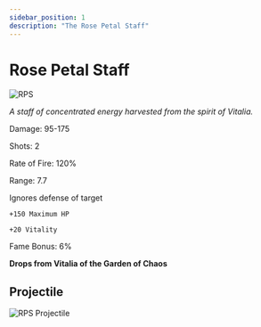 ```yaml
---
sidebar_position: 1
description: "The Rose Petal Staff"
---
```


# Rose Petal Staff

![RPS](https://cdn.discordapp.com/attachments/1187552567295758487/1187836678686134393/Rose_Petal_Staff.png)

<i>A staff of concentrated energy harvested from the spirit of Vitalia.</i>

Damage: 95-175

Shots: 2

Rate of Fire: 120%

Range: 7.7

Ignores defense of target

    +150 Maximum HP
    
    +20 Vitality

Fame Bonus: 6%

**Drops from Vitalia of the Garden of Chaos**

## Projectile

![RPS Projectile](https://cdn.discordapp.com/attachments/1160376179996496013/1187852657403101304/Rose_Petal_Staff_Projectile.gif)

